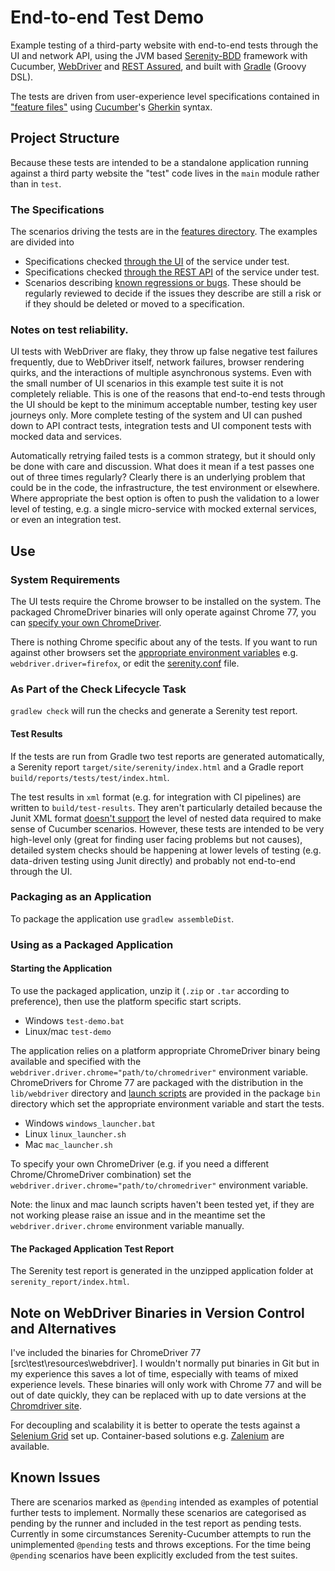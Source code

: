 # End-to-end Test Demo
Example testing of a third-party website with end-to-end tests through the UI and network API, using the JVM based [Serenity-BDD](http://www.thucydides.info/#/) framework with Cucumber, [WebDriver](https://www.seleniumhq.org/docs/03_webdriver.jsp) and [REST Assured](http://rest-assured.io/), and built with [Gradle](https://gradle.org/) (Groovy DSL).

The tests are driven from user-experience level specifications contained in ["feature files"](src/main/resources/features/) using [Cucumber](https://cucumber.io/)'s [Gherkin](https://cucumber.io/docs/gherkin/reference/) syntax.

## Project Structure
Because these tests are intended to be a standalone application running against a third party website the "test" code lives in the `main` module rather than in `test`.

### The Specifications

The scenarios driving the tests are in the [features directory](src/main/resources/features/). The examples are divided into
  * Specifications checked [through the UI](src/main/resources/features/user_experience/booking.feature) of the service under test.
  * Specifications checked [through the REST API](src/main/resources/features/network_behaviour/booking_api.feature) of the service under test.
  * Scenarios describing [known regressions or bugs](src/main/resources/features/regressions/regressions.feature). These should be regularly reviewed to decide if the issues they describe are still a risk or if they should be deleted or moved to a specification.
  
### Notes on test reliability.
UI tests with WebDriver are flaky, they throw up false negative test failures frequently, due to WebDriver itself, network failures, browser rendering quirks, and the interactions of multiple asynchronous systems. Even with the small number of UI scenarios in this example test suite it is not completely reliable. This is one of the reasons that end-to-end tests through the UI should be kept to the minimum acceptable number, testing key user journeys only. More complete testing of the system and UI can pushed down to API contract tests, integration tests and UI component tests with mocked data and services.

Automatically retrying failed tests is a common strategy, but it should only be done with care and discussion. What does it mean if a test passes one out of three times regularly? Clearly there is an underlying problem that could be in the code, the infrastructure, the test environment or elsewhere. Where appropriate the best option is often to push the validation to a lower level of testing, e.g. a single micro-service with mocked external services, or even an integration test.    

## Use

### System Requirements
The UI tests require the Chrome browser to be installed on the system. The packaged ChromeDriver binaries will only operate against Chrome 77, you can [specify your own ChromeDriver](#starting-the-application).

There is nothing Chrome specific about any of the tests. If you want to run against other browsers set the [appropriate environment variables](http://www.thucydides.info/docs/serenity/#_running_serenity_tests_from_the_command_line) e.g. `webdriver.driver=firefox`, or edit the [serenity.conf](serenity.conf) file.

### As Part of the Check Lifecycle Task
`gradlew check` will run the checks and generate a Serenity test report.

#### Test Results

If the tests are run from Gradle two test reports are generated automatically, a Serenity report `target/site/serenity/index.html` and a Gradle report `build/reports/tests/test/index.html`.

The test results in `xml` format (e.g. for integration with CI pipelines) are written to `build/test-results`. They aren't particularly detailed because the Junit XML format [doesn't support](https://github.com/serenity-bdd/serenity-core/issues/1729) the level of nested data required to make sense of Cucumber scenarios. However, these tests are intended to be very high-level only (great for finding user facing problems but not causes), detailed system checks should be happening at lower levels of testing (e.g. data-driven testing using Junit directly) and probably not end-to-end through the UI. 

### Packaging as an Application
To package the application use `gradlew assembleDist`.

### Using as a Packaged Application

#### Starting the Application
To use the packaged application, unzip it (`.zip` or `.tar` according to preference), then use the platform specific start scripts.

  * Windows `test-demo.bat`
  * Linux/mac `test-demo`

The application relies on a platform appropriate ChromeDriver binary being available and specified with the `webdriver.driver.chrome="path/to/chromedriver"` environment variable.
ChromeDrivers for Chrome 77 are packaged with the distribution in the `lib/webdriver` directory and [launch scripts](src/main/launchers) are provided in the package `bin` directory which set the appropriate environment variable and start the tests.

  * Windows `windows_launcher.bat`
  * Linux `linux_launcher.sh`
  * Mac `mac_launcher.sh`

To specify your own ChromeDriver (e.g. if you need a different Chrome/ChromeDriver combination) set the `webdriver.driver.chrome="path/to/chromedriver"` environment variable.

Note: the linux and mac launch scripts haven't been tested yet, if they are not working please raise an issue and in the meantime set the `webdriver.driver.chrome` environment variable manually.

#### The Packaged Application Test Report
The Serenity test report is generated in the unzipped application folder at `serenity_report/index.html`.

## Note on WebDriver Binaries in Version Control and Alternatives
I've included the binaries for ChromeDriver 77 [src\test\resources\webdriver]. I wouldn't normally put binaries in Git but in my experience this saves a lot of time, especially with teams of mixed experience levels. These binaries will only work with Chrome 77 and will be out of date quickly, they can be replaced with up to date versions at the [Chromdriver site](https://sites.google.com/a/chromium.org/chromedriver/downloads).

For decoupling and scalability it is better to operate the tests against a [Selenium Grid](https://github.com/SeleniumHQ/selenium/wiki/Grid2) set up. Container-based solutions e.g. [Zalenium](https://opensource.zalando.com/zalenium/) are available. 

## Known Issues
There are scenarios marked as `@pending` intended as examples of potential further tests to implement. Normally these scenarios are categorised as pending by the runner and included in the test report as pending tests. Currently in some circumstances Serenity-Cucumber attempts to run the unimplemented `@pending` tests and throws exceptions. For the time being `@pending` scenarios have been explicitly excluded from the test suites.